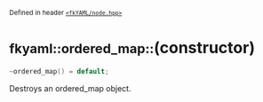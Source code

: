 <small>Defined in header [`<fkYAML/node.hpp>`](https://github.com/fktn-k/fkYAML/blob/develop/include/fkYAML/ordered_map.hpp)</small>

# <small>fkyaml::ordered_map::</small>(constructor)

```cpp
~ordered_map() = default;
```

Destroys an ordered_map object.
